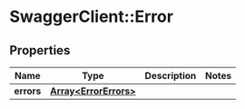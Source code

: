 # SwaggerClient::Error

## Properties
Name | Type | Description | Notes
------------ | ------------- | ------------- | -------------
**errors** | [**Array&lt;ErrorErrors&gt;**](ErrorErrors.md) |  | 

